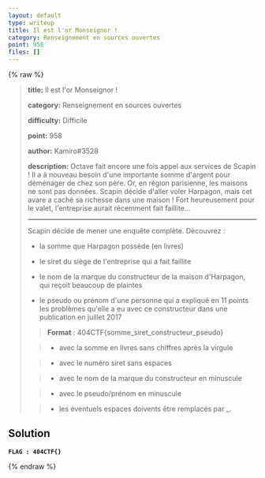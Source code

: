 ```yaml
---
layout: default
type: writeup
title: Il est l'or Monseignor !
category: Renseignement en sources ouvertes
point: 958
files: []
---
```


{% raw %}
> **title:** Il est l'or Monseignor !
>
> **category:** Renseignement en sources ouvertes
>
> **difficulty:** Difficile
>
> **point:** 958
>
> **author:** Kamiro#3528
>
> **description:**
> Octave fait encore une fois appel aux services de Scapin ! Il a à nouveau besoin d'une importante somme d'argent pour déménager de chez son père. Or, en région parisienne, les maisons ne sont pas données. Scapin décide d'aller voler Harpagon, mais cet avare a caché sa richesse dans une maison ! Fort heureusement pour le valet, l'entreprise aurait récemment fait faillite...
> 
> ***
> 
> Scapin décide de mener une enquête complète. Découvrez :
> 
> - la somme que Harpagon possède (en livres)
> 
> - le siret du siège de l'entreprise qui a fait faillite
> 
> - le nom de la marque du constructeur de la maison d'Harpagon, qui reçoit beaucoup de plaintes
> 
> - le pseudo ou prénom d'une personne qui a expliqué en 11 points les problèmes qu'elle a eu avec ce constructeur dans une publication en juillet 2017
> 
> > **Format** : 404CTF{somme_siret_constructeur_pseudo}
> 
> >* avec la somme en livres sans chiffres après la virgule
> 
> >*  avec le numéro siret sans espaces
> 
> >*  avec le nom de la marque du constructeur en minuscule
> 
> >*  avec le pseudo/prénom en minuscule
> 
> >*  les éventuels espaces doivents être remplacés par _.

## Solution


**`FLAG : 404CTF{}`**

{% endraw %}